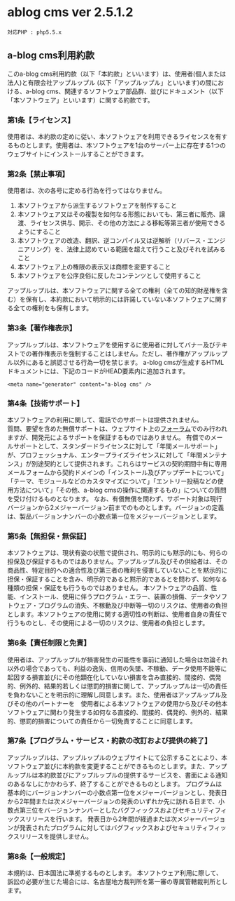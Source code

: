# ablog cms ver 2.5.1.2

    対応PHP : php5.5.x

## a-blog cms利用約款

このa-blog cms利用約款（以下「本約款」といいます）は、使用者(個人または法人)と有限会社アップルップル (以下「アップルップル」といいます)の間における、a-blog cms、関連するソフトウェア部品群、並びにドキュメント（以下「本ソフトウェア」といいます）に関する約款です。

### 第1条【ライセンス】
使用者は、本約款の定めに従い、本ソフトウェアを利用できるライセンスを有するものとします。使用者は、本ソフトウェアを1台のサーバー上に存在する1つのウェブサイトにインストールすることができます。

### 第2条【禁止事項】
使用者は、次の各号に定める行為を行ってはなりません。

1. 本ソフトウェアから派生するソフトウェアを制作すること
2. 本ソフトウェア又はその複製を如何なる形態においても、第三者に販売、譲渡、ライセンス供与、開示、その他の方法による移転等第三者が使用できるようにすること
3. 本ソフトウェアの改造、翻訳、逆コンパイル又は逆解析（リバース・エンジニアリング）を、法律上認めている範囲を超えて行うこと及びそれを試みること
4. 本ソフトウェア上の権限の表示又は商標を変更すること
5. 本ソフトウェアを公序良俗に反したコンテンツとして使用すること

アップルップルは、本ソフトウェアに関する全ての権利（全ての知的財産権を含む）を保有し、本約款において明示的には許諾していない本ソフトウェアに関する全ての権利をも保有します。

### 第3条【著作権表示】
アップルップルは、本ソフトウェアを使用するに使用者に対してバナー及びテキストでの著作権表示を強制することはしません。ただし、著作権がアップルップル以外にあると誤認させる行為一切を禁じます。
a-blog cmsが生成するHTMLドキュメントには、下記のコードがHEAD要素内に追加されます。

    <meta name="generator" content="a-blog cms" />

### 第4条【技術サポート】
本ソフトウェアの利用に関して、電話でのサポートは提供されません。  
質問、要望を含めた無償サポートは、ウェブサイト上の<a href="http://www.a-blogcms.jp/support/forum.html">フォーラム</a>でのみ行われますが、開発元によるサポートを保証するものではありません。
有償でのメールサポートとして、スタンダードライセンスに対して「年間メールサポート」が、プロフェッショナル、エンタープライズライセンスに対して「年間メンテナンス」が別途契約として提供されます。これらはサービスの契約期間中有に専用メールフォームから契約ドメインの「インストール及びアップデートについて」「テーマ、モジュールなどのカスタマイズについて」「エントリー投稿などの使用方法について」「その他、a-blog cmsの操作に関連するもの」についての質問を受け付けるものとなります。
なお、有償無償を問わず、サポート対象は現行バージョンから2メジャーバージョン前までのものとします。バージョンの定義は、製品バージョンナンバーの小数点第一位をメジャーバージョンとします。

### 第5条【無担保・無保証】
本ソフトウェアは、現状有姿の状態で提供され、明示的にも黙示的にも、何らの担保及び保証するものではありません。アップルップル及びその供給者は、その商品性、特定目的への適合性及び第三者の権利を侵害していないことを黙示的に担保・保証することを含み、明示的であると黙示的であるとを問わず、如何なる種類の担保・保証をも行うものではありません。
本ソフトウェアの品質、性能、インストール、使用に伴うプログラム・エラー、装置の損傷、データやソフトウェア・プログラムの消失、不稼動及び中断等一切のリスクは、使用者の負担とします。本ソフトウェアの使用に関する適切性の判断は、使用者自身の責任で行うものとし、その使用による一切のリスクは、使用者の負担とします。

### 第6条【責任制限と免責】
使用者は、アップルップルが損害発生の可能性を事前に通知した場合は勿論それ以外の場合であっても、利益の逸失、信用の失墜、不稼動、データ使用不能等に起因する損害並びにその他顕在化していない損害を含み直接的、間接的、偶発的、例外的、結果的若しくは懲罰的損害に関して、アップルップルは一切の責任を負わないことを明示的に理解し同意します。また、使用者はアップルップル及びその他のパートナーを　使用者による本ソフトウェアの使用から及びその他本ソフトウェアに関わり発生する如何なる直接的、間接的、偶発的、例外的、結果的、懲罰的損害についての責任から一切免責することに同意します。

### 第7条【プログラム・サービス・約款の改訂および提供の終了】
アップルップルは、アップルップルのウェブサイトにて公示することにより、本ソフトウェア並びに本約款を変更することができるものとします。また、アップルップルは本約款並びにアップルップルの提供するサービスを、書面による通知のあるなしにかかわらず、終了することができるものとします。
プログラムは基本的にバージョンナンバーの小数点第一位をメジャーバージョンとし、発表日から2年間または次メジャーバージョンの発表のいずれか先に訪れる日まで、小数点第三位をバージョンナンバーとしたバグフィックスおよびセキュリティフィックスリリースを行います。
発表日から2年間が経過または次メジャーバージョンが発表されたプログラムに対してはバグフィックスおよびセキュリティフィックスリリースを提供しません。

### 第8条【一般規定】
本規約は、日本国法に準拠するものとします。
本ソフトウェア利用に際して、訴訟の必要が生じた場合には、名古屋地方裁判所を第一審の専属管轄裁判所とします。
